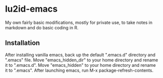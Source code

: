 # lu2id-emacs

My own fairly basic modifications, mostly for private use, to take notes in markdown and do basic coding in R.

## Installation

After installing vanilla emacs, back up the default ".emacs.d" directory and ".emacs" file. Move "emacs_hidden_dir" to your home directory and rename it to ".emacs.d". Move "emacs_hidden" to your home directory and rename it to ".emacs". After launching emacs, run M-x package-refresh-contents.
